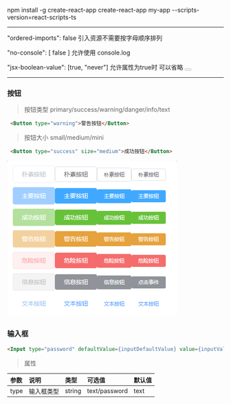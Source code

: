 npm install -g create-react-app
create-react-app my-app --scripts-version=react-scripts-ts


***
"ordered-imports": false 引入资源不需要按字母顺序排列

"no-console": [ false ] 允许使用 console.log

"jsx-boolean-value": [true, "never"] 允许属性为true时 可以省略 <Button disabled></Button>

***
### 按钮
>按钮类型 primary/success/warning/danger/info/text

```html
 <Button type="warning">警告按钮</Button>
```

>按钮大小 small/medium/mini

```html
 <Button type="success" size="medium">成功按钮</Button>
```

<img src="./src/utils/img/button-01.png" />

### 输入框
```html
<Input type="password" defaultValue={inputDefaultValue} value={inputValue} onChange={this.onInputChange} />
```
>属性

| 参数 | 说明 | 类型 | 可选值 | 默认值 |
| :--- | :--- | :--- | :--- | :--- |
| type | 输入框类型 | string | text/password | text |